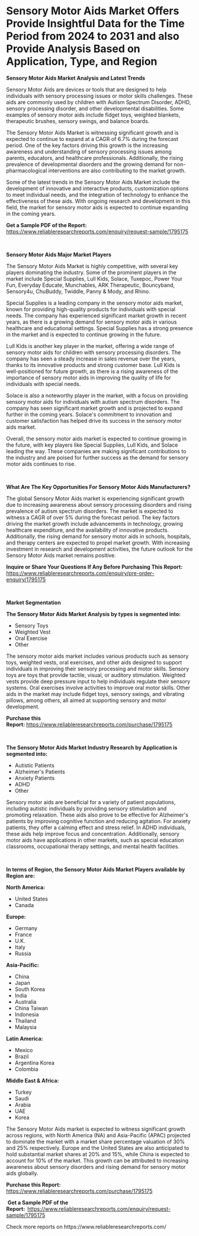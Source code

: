 <p><h1>Sensory Motor Aids Market Offers Provide Insightful Data for the Time Period from 2024 to 2031 and also Provide Analysis Based on Application, Type, and Region</h1></p><p><strong>Sensory Motor Aids Market Analysis and Latest Trends</strong></p>
<p><p>Sensory Motor Aids are devices or tools that are designed to help individuals with sensory processing issues or motor skills challenges. These aids are commonly used by children with Autism Spectrum Disorder, ADHD, sensory processing disorder, and other developmental disabilities. Some examples of sensory motor aids include fidget toys, weighted blankets, therapeutic brushes, sensory swings, and balance boards.</p><p>The Sensory Motor Aids Market is witnessing significant growth and is expected to continue to expand at a CAGR of 6.7% during the forecast period. One of the key factors driving this growth is the increasing awareness and understanding of sensory processing issues among parents, educators, and healthcare professionals. Additionally, the rising prevalence of developmental disorders and the growing demand for non-pharmacological interventions are also contributing to the market growth.</p><p>Some of the latest trends in the Sensory Motor Aids Market include the development of innovative and interactive products, customization options to meet individual needs, and the integration of technology to enhance the effectiveness of these aids. With ongoing research and development in this field, the market for sensory motor aids is expected to continue expanding in the coming years.</p></p>
<p><strong>Get a Sample PDF of the Report:&nbsp;</strong> <a href="https://www.reliableresearchreports.com/enquiry/request-sample/1795175">https://www.reliableresearchreports.com/enquiry/request-sample/1795175</a></p>
<p>&nbsp;</p>
<p><strong>Sensory Motor Aids Major Market Players</strong></p>
<p><p>The Sensory Motor Aids Market is highly competitive, with several key players dominating the industry. Some of the prominent players in the market include Special Supplies, Lull Kids, Solace, Tuxepoc, Power Your Fun, Everyday Educate, Munchables, ARK Therapeutic, Bouncyband, Sensory4u, ChuBuddy, Twiddle, Panny & Mody, and Rhino.</p><p>Special Supplies is a leading company in the sensory motor aids market, known for providing high-quality products for individuals with special needs. The company has experienced significant market growth in recent years, as there is a growing demand for sensory motor aids in various healthcare and educational settings. Special Supplies has a strong presence in the market and is expected to continue growing in the future.</p><p>Lull Kids is another key player in the market, offering a wide range of sensory motor aids for children with sensory processing disorders. The company has seen a steady increase in sales revenue over the years, thanks to its innovative products and strong customer base. Lull Kids is well-positioned for future growth, as there is a rising awareness of the importance of sensory motor aids in improving the quality of life for individuals with special needs.</p><p>Solace is also a noteworthy player in the market, with a focus on providing sensory motor aids for individuals with autism spectrum disorders. The company has seen significant market growth and is projected to expand further in the coming years. Solace's commitment to innovation and customer satisfaction has helped drive its success in the sensory motor aids market.</p><p>Overall, the sensory motor aids market is expected to continue growing in the future, with key players like Special Supplies, Lull Kids, and Solace leading the way. These companies are making significant contributions to the industry and are poised for further success as the demand for sensory motor aids continues to rise.</p></p>
<p>&nbsp;</p>
<p><strong>What Are The Key Opportunities For Sensory Motor Aids Manufacturers?</strong></p>
<p><p>The global Sensory Motor Aids market is experiencing significant growth due to increasing awareness about sensory processing disorders and rising prevalence of autism spectrum disorders. The market is expected to witness a CAGR of over 5% during the forecast period. The key factors driving the market growth include advancements in technology, growing healthcare expenditure, and the availability of innovative products. Additionally, the rising demand for sensory motor aids in schools, hospitals, and therapy centers are expected to propel market growth. With increasing investment in research and development activities, the future outlook for the Sensory Motor Aids market remains positive.</p></p>
<p><strong>Inquire or Share Your Questions If Any Before Purchasing This Report:</strong> <a href="https://www.reliableresearchreports.com/enquiry/pre-order-enquiry/1795175">https://www.reliableresearchreports.com/enquiry/pre-order-enquiry/1795175</a></p>
<p>&nbsp;</p>
<p><strong>Market Segmentation</strong></p>
<p><strong>The Sensory Motor Aids Market Analysis by types is segmented into:</strong></p>
<p><ul><li>Sensory Toys</li><li>Weighted Vest</li><li>Oral Exercise</li><li>Other</li></ul></p>
<p><p>The sensory motor aids market includes various products such as sensory toys, weighted vests, oral exercises, and other aids designed to support individuals in improving their sensory processing and motor skills. Sensory toys are toys that provide tactile, visual, or auditory stimulation. Weighted vests provide deep pressure input to help individuals regulate their sensory systems. Oral exercises involve activities to improve oral motor skills. Other aids in the market may include fidget toys, sensory swings, and vibrating pillows, among others, all aimed at supporting sensory and motor development.</p></p>
<p><strong>Purchase this Report:&nbsp;</strong><a href="https://www.reliableresearchreports.com/purchase/1795175">https://www.reliableresearchreports.com/purchase/1795175</a></p>
<p>&nbsp;</p>
<p><strong>The Sensory Motor Aids Market Industry Research by Application is segmented into:</strong></p>
<p><ul><li>Autistic Patients</li><li>Alzheimer's Patients</li><li>Anxiety Patients</li><li>ADHD</li><li>Other</li></ul></p>
<p><p>Sensory motor aids are beneficial for a variety of patient populations, including autistic individuals by providing sensory stimulation and promoting relaxation. These aids also prove to be effective for Alzheimer's patients by improving cognitive function and reducing agitation. For anxiety patients, they offer a calming effect and stress relief. In ADHD individuals, these aids help improve focus and concentration. Additionally, sensory motor aids have applications in other markets, such as special education classrooms, occupational therapy settings, and mental health facilities.</p></p>
<p>&nbsp;</p>
<p><strong>In terms of Region, the Sensory Motor Aids Market Players available by Region are:</strong></p>
<p>
    <p> <strong> North America: </strong>
        <ul>
            <li>United States</li>
            <li>Canada</li>
        </ul>
        </p> 
    <p> <strong> Europe: </strong>
        <ul>
            <li>Germany</li>
            <li>France</li>
            <li>U.K.</li>
            <li>Italy</li>
            <li>Russia</li>
        </ul>
        </p> 
    <p> <strong> Asia-Pacific: </strong>
        <ul>
            <li>China</li>
            <li>Japan</li>
            <li>South Korea</li>
            <li>India</li>
            <li>Australia</li>
            <li>China Taiwan</li>
            <li>Indonesia</li>
            <li>Thailand</li>
            <li>Malaysia</li>
        </ul>
        </p> 
    <p> <strong> Latin America: </strong>
        <ul>
            <li>Mexico</li>
            <li>Brazil</li>
            <li>Argentina Korea</li>
            <li>Colombia</li>
        </ul>
        </p> 
    <p> <strong> Middle East & Africa: </strong>
        <ul>
            <li>Turkey</li>
            <li>Saudi</li>
            <li>Arabia</li>
            <li>UAE</li>
            <li>Korea</li>
        </ul>
    </p>
    </p>
<p><p>The Sensory Motor Aids market is expected to witness significant growth across regions, with North America (NA) and Asia-Pacific (APAC) projected to dominate the market with a market share percentage valuation of 30% and 25% respectively. Europe and the United States are also anticipated to hold substantial market shares at 20% and 15%, while China is expected to account for 10% of the market. This growth can be attributed to increasing awareness about sensory disorders and rising demand for sensory motor aids globally.</p></p>
<p><strong>Purchase this Report: </strong><a href="https://www.reliableresearchreports.com/purchase/1795175">https://www.reliableresearchreports.com/purchase/1795175</a></p>
<p>&nbsp;<strong>Get a Sample PDF of the Report:&nbsp;&nbsp;</strong><a href="https://www.reliableresearchreports.com/enquiry/request-sample/1795175">https://www.reliableresearchreports.com/enquiry/request-sample/1795175</a></p>
<p><strong></strong></p>
<p>Check more reports on https://www.reliableresearchreports.com/</p>
